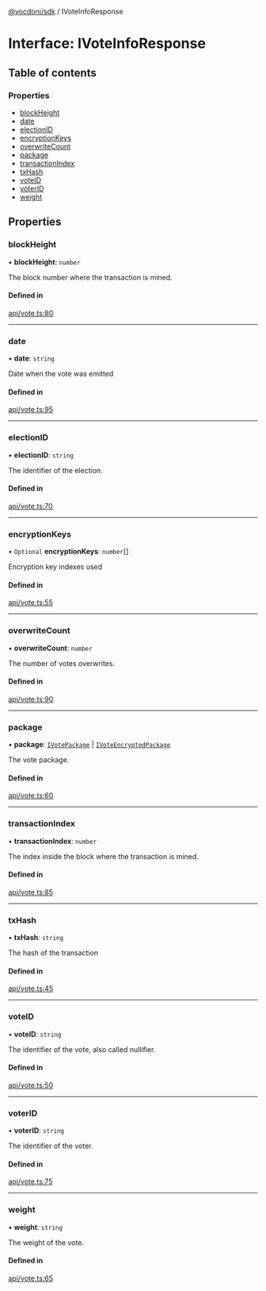 [@vocdoni/sdk](/sdk) / IVoteInfoResponse

# Interface: IVoteInfoResponse

## Table of contents

### Properties

- [blockHeight](IVoteInfoResponse#blockheight)
- [date](IVoteInfoResponse#date)
- [electionID](IVoteInfoResponse#electionid)
- [encryptionKeys](IVoteInfoResponse#encryptionkeys)
- [overwriteCount](IVoteInfoResponse#overwritecount)
- [package](IVoteInfoResponse#package)
- [transactionIndex](IVoteInfoResponse#transactionindex)
- [txHash](IVoteInfoResponse#txhash)
- [voteID](IVoteInfoResponse#voteid)
- [voterID](IVoteInfoResponse#voterid)
- [weight](IVoteInfoResponse#weight)

## Properties

### blockHeight

• **blockHeight**: `number`

The block number where the transaction is mined.

#### Defined in

[api/vote.ts:80](https://github.com/vocdoni/vocdoni-sdk/blob/c61694d51d7ca609cdc86440f23c7a75ea39ea5b/src/api/vote.ts#L80)

___

### date

• **date**: `string`

Date when the vote was emitted

#### Defined in

[api/vote.ts:95](https://github.com/vocdoni/vocdoni-sdk/blob/c61694d51d7ca609cdc86440f23c7a75ea39ea5b/src/api/vote.ts#L95)

___

### electionID

• **electionID**: `string`

The identifier of the election.

#### Defined in

[api/vote.ts:70](https://github.com/vocdoni/vocdoni-sdk/blob/c61694d51d7ca609cdc86440f23c7a75ea39ea5b/src/api/vote.ts#L70)

___

### encryptionKeys

• `Optional` **encryptionKeys**: `number`[]

Encryption key indexes used

#### Defined in

[api/vote.ts:55](https://github.com/vocdoni/vocdoni-sdk/blob/c61694d51d7ca609cdc86440f23c7a75ea39ea5b/src/api/vote.ts#L55)

___

### overwriteCount

• **overwriteCount**: `number`

The number of votes overwrites.

#### Defined in

[api/vote.ts:90](https://github.com/vocdoni/vocdoni-sdk/blob/c61694d51d7ca609cdc86440f23c7a75ea39ea5b/src/api/vote.ts#L90)

___

### package

• **package**: [`IVotePackage`](IVotePackage.md) \| [`IVoteEncryptedPackage`](IVoteEncryptedPackage)

The vote package.

#### Defined in

[api/vote.ts:60](https://github.com/vocdoni/vocdoni-sdk/blob/c61694d51d7ca609cdc86440f23c7a75ea39ea5b/src/api/vote.ts#L60)

___

### transactionIndex

• **transactionIndex**: `number`

The index inside the block where the transaction is mined.

#### Defined in

[api/vote.ts:85](https://github.com/vocdoni/vocdoni-sdk/blob/c61694d51d7ca609cdc86440f23c7a75ea39ea5b/src/api/vote.ts#L85)

___

### txHash

• **txHash**: `string`

The hash of the transaction

#### Defined in

[api/vote.ts:45](https://github.com/vocdoni/vocdoni-sdk/blob/c61694d51d7ca609cdc86440f23c7a75ea39ea5b/src/api/vote.ts#L45)

___

### voteID

• **voteID**: `string`

The identifier of the vote, also called nullifier.

#### Defined in

[api/vote.ts:50](https://github.com/vocdoni/vocdoni-sdk/blob/c61694d51d7ca609cdc86440f23c7a75ea39ea5b/src/api/vote.ts#L50)

___

### voterID

• **voterID**: `string`

The identifier of the voter.

#### Defined in

[api/vote.ts:75](https://github.com/vocdoni/vocdoni-sdk/blob/c61694d51d7ca609cdc86440f23c7a75ea39ea5b/src/api/vote.ts#L75)

___

### weight

• **weight**: `string`

The weight of the vote.

#### Defined in

[api/vote.ts:65](https://github.com/vocdoni/vocdoni-sdk/blob/c61694d51d7ca609cdc86440f23c7a75ea39ea5b/src/api/vote.ts#L65)
